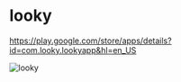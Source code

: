 # looky

https://play.google.com/store/apps/details?id=com.looky.lookyapp&hl=en_US

![looky](./img/looky_img.jpg)
